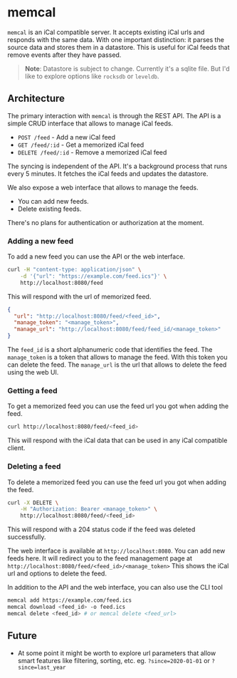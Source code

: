 # memcal

`memcal` is an iCal compatible server. It accepts existing iCal urls and
responds with the same data. With one important distinction: it parses the
source data and stores them in a datastore.
This is useful for iCal feeds that remove events after they have passed.

> **Note**: Datastore is subject to change. Currently it's a sqlite file.
> But I'd like to explore options like `rocksdb` or `leveldb`.

## Architecture

The primary interaction with `memcal` is through the REST API.
The API is a simple CRUD interface that allows to manage iCal feeds.

- `POST /feed` - Add a new iCal feed
- `GET /feed/:id` - Get a memorized iCal feed
- `DELETE /feed/:id` - Remove a memorized iCal feed

The syncing is independent of the API. It's a background process that runs
every 5 minutes. It fetches the iCal feeds and updates the datastore.

We also expose a web interface that allows to manage the feeds.

- You can add new feeds.
- Delete existing feeds.

There's no plans for authentication or authorization at the moment.

### Adding a new feed

To add a new feed you can use the API or the web interface.

```bash
curl -H "content-type: application/json" \
    -d '{"url": "https://example.com/feed.ics"}' \
    http://localhost:8080/feed
```

This will respond with the url of memorized feed.

```json
{
  "url": "http://localhost:8080/feed/<feed_id>",
  "manage_token": "<manage_token>",
  "manage_url": "http://localhost:8080/feed/feed_id/<manage_token>"
}
```

The `feed_id` is a short alphanumeric code that identifies the feed.
The `manage_token` is a token that allows to manage the feed. With this token
you can delete the feed.
The `manage_url` is the url that allows to delete the feed using the web UI.

### Getting a feed

To get a memorized feed you can use the feed url you got when adding the feed.

```bash
curl http://localhost:8080/feed/<feed_id>
```

This will respond with the iCal data that can be used in any iCal compatible
client.

### Deleting a feed

To delete a memorized feed you can use the feed url you got when adding the feed.

```bash
curl -X DELETE \
    -H "Authorization: Bearer <manage_token>" \
    http://localhost:8080/feed/<feed_id>
```

This will respond with a 204 status code if the feed was deleted successfully.

The web interface is available at `http://localhost:8080`.
You can add new feeds here.
It will redirect you to the feed management page at
`http://localhost:8080/feed/<feed_id>/<manage_token>`
This shows the iCal url and options to delete the feed.

In addition to the API and the web interface, you can also use the CLI tool

```bash
memcal add https://example.com/feed.ics
memcal download <feed_id> -o feed.ics
memcal delete <feed_id> # or memcal delete <feed_url>
```

## Future

- At some point it might be worth to explore url parameters that allow smart
  features like filtering, sorting, etc.
  eg. `?since=2020-01-01` or `?since=last_year`
